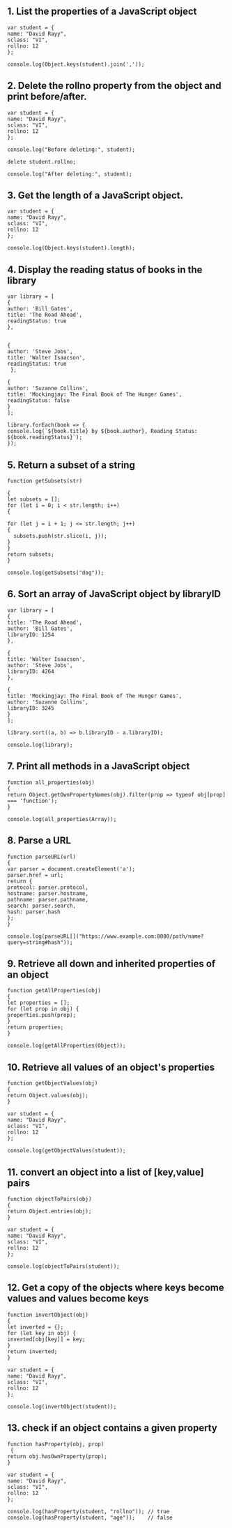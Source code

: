 ## 1. List the properties of a JavaScript object

    var student = {
    name: "David Rayy",
    sclass: "VI",
    rollno: 12
    };

    console.log(Object.keys(student).join(','));

## 2. Delete the **rollno** property from the object and print before/after.

    var student = {
    name: "David Rayy",
    sclass: "VI",
    rollno: 12
    };

    console.log("Before deleting:", student);

    delete student.rollno;

    console.log("After deleting:", student);

## 3. Get the length of a JavaScript object.

    var student = {
    name: "David Rayy",
    sclass: "VI",
    rollno: 12
    };

    console.log(Object.keys(student).length);

## 4. Display the reading status of books in the library

    var library = [
    {
    author: 'Bill Gates',
    title: 'The Road Ahead',
    readingStatus: true
    },

  
    {
    author: 'Steve Jobs',
    title: 'Walter Isaacson',
    readingStatus: true
     },
  
    {
    author: 'Suzanne Collins',
    title: 'Mockingjay: The Final Book of The Hunger Games',
    readingStatus: false
    }
    ];

    library.forEach(book => {
    console.log(`${book.title} by ${book.author}, Reading Status: ${book.readingStatus}`);
    });

## 5. Return a subset of a string

    function getSubsets(str)

    {
    let subsets = [];
    for (let i = 0; i < str.length; i++)
    {
  
    for (let j = i + 1; j <= str.length; j++)
    {
      subsets.push(str.slice(i, j));
    }
    }
    return subsets;
    }

    console.log(getSubsets("dog"));

## 6. Sort an array of JavaScript object by **libraryID**

    var library = [
    {
    title: 'The Road Ahead',
    author: 'Bill Gates',
    libraryID: 1254
    },
  
    {
    title: 'Walter Isaacson',
    author: 'Steve Jobs',
    libraryID: 4264
    },
  
    {
    title: 'Mockingjay: The Final Book of The Hunger Games',
    author: 'Suzanne Collins',
    libraryID: 3245
    }
    ];

    library.sort((a, b) => b.libraryID - a.libraryID);

    console.log(library);

## 7. Print all methods in a JavaScript object

    function all_properties(obj) 
    {
    return Object.getOwnPropertyNames(obj).filter(prop => typeof obj[prop] === 'function');
    }

    console.log(all_properties(Array));

## 8. Parse a URL

    function parseURL(url)
    {
    var parser = document.createElement('a');
    parser.href = url;
    return {
    protocol: parser.protocol,
    hostname: parser.hostname,
    pathname: parser.pathname,
    search: parser.search,
    hash: parser.hash
    };
    }

    console.log(parseURL[]("https://www.example.com:8080/path/name?query=string#hash"));

## 9. Retrieve all down and inherited properties of an object

    function getAllProperties(obj)
    {
    let properties = [];
    for (let prop in obj) {
    properties.push(prop);
    }
    return properties;
    }

    console.log(getAllProperties(Object));

## 10. Retrieve all values of an object's properties

    function getObjectValues(obj) 
    {
    return Object.values(obj);
    }

    var student = {
    name: "David Rayy",
    sclass: "VI",
    rollno: 12
    };

    console.log(getObjectValues(student));

## 11. convert an object into a list of **[key,value]** pairs

    function objectToPairs(obj) 
    {
    return Object.entries(obj);
    }

    var student = {
    name: "David Rayy",
    sclass: "VI",
    rollno: 12
    };

    console.log(objectToPairs(student));

## 12. Get a copy of the objects where keys become values and values become keys

    function invertObject(obj) 
    {
    let inverted = {};
    for (let key in obj) {
    inverted[obj[key]] = key;
    }
    return inverted;
    }

    var student = {
    name: "David Rayy",
    sclass: "VI",
    rollno: 12
    };

    console.log(invertObject(student));

## 13. check if an object contains a given property

    function hasProperty(obj, prop)
     {
    return obj.hasOwnProperty(prop);
    }

    var student = {
    name: "David Rayy",
    sclass: "VI",
    rollno: 12
    };

    console.log(hasProperty(student, "rollno")); // true
    console.log(hasProperty(student, "age"));    // false
